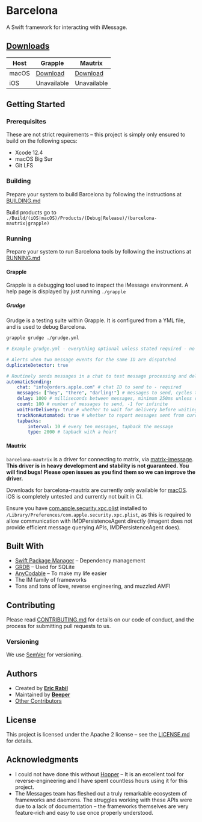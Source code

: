 # Barcelona
A Swift framework for interacting with iMessage.

## [Downloads](https://nightly.link/beeper/barcelona/workflows/build/main)

| Host  | Grapple  | Mautrix  |
|-------|----------|----------|
| macOS | [Download](https://nightly.link/beeper/barcelona/workflows/build/main/darwin-grapple.zip) | [Download](https://nightly.link/beeper/barcelona/workflows/build/main/darwin-barcelona-mautrix.zip) |
| iOS   | Unavailable | Unavailable |

## Getting Started

### Prerequisites
These are not strict requirements – this project is simply only ensured to build on the following specs:

- Xcode 12.4
- macOS Big Sur
- Git LFS

### Building

Prepare your system to build Barcelona by following the instructions at [BUILDING.md](BUILDING.md)

Build products go to `./Build/(iOS|macOS)/Products/(Debug|Release)/(barcelona-mautrix|grapple)`

### Running

Prepare your system to run Barcelona tools by following the instructions at [RUNNING.md](RUNNING.md)

#### Grapple

Grapple is a debugging tool used to inspect the iMessage environment. A help page is displayed by just running `./grapple`

##### Grudge

Grudge is a testing suite within Grapple. It is configured from a YML file, and is used to debug Barcelona.

```bash
grapple grudge ./grudge.yml
```

```yml
# Example grudge.yml - everything optional unless stated required - no top level is required, you can mix and match

# Alerts when two message events for the same ID are dispatched
duplicateDetector: true

# Routinely sends messages in a chat to test message processing and delivery
automaticSending:
    chat: "info@orders.apple.com" # chat ID to send to - required
    messages: ["hey", "there", "darling!"] # messages to send, cycles through until stopped - required
    delay: 1000 # milliseconds between messages, minimum 250ms unless count is below 100 - required
    count: 100 # number of messages to send, -1 for infinite
    waitForDelivery: true # whether to wait for delivery before waiting delay
    trackNonAutomated: true # whether to report messages sent from current user that werent part of automaticSending
    tapbacks:
        interval: 10 # every ten messages, tapback the message
        type: 2000 # tapback with a heart
```

#### Mautrix

`barcelona-mautrix` is a driver for connecting to matrix, via [matrix-imessage](https://github.com/mautrix/imessage). **This driver is in heavy development and stability is not guaranteed. You will find bugs! Please open issues as you find them so we can improve the driver.**

Downloads for barcelona-mautrix are currently only available for [macOS](https://nightly.link/beeper/barcelona/workflows/build/main/darwin-barcelona-mautrix.zip). iOS is completely untested and currently not built in CI.

Ensure you have [com.apple.security.xpc.plist](https://github.com/beeper/barcelona/raw/main/com.apple.security.xpc.plist) installed to `/Library/Preferences/com.apple.security.xpc.plist`, as this is required to allow communication with IMDPersistenceAgent directly (imagent does not provide efficient message querying APIs, IMDPersistenceAgent does).

## Built With
- [Swift Package Manager](https://github.com/apple/swift-package-manager) – Dependency management
- [GRDB](https://github.com/groue/GRDB.swift) – Used for SQLite
- [AnyCodable](https://github.com/Flight-School/AnyCodable) – To make my life easier
- The IM family of frameworks
- Tons and tons of love, reverse engineering, and muzzled AMFI

## Contributing
Please read [CONTRIBUTING.md](CONTRIBUTING.md) for details on our code of conduct, and the process for submitting pull requests to us.

### Versioning
We use [SemVer](http://semver.org/) for versioning.

## Authors
* Created by **[Eric Rabil](https://twitter.com/ericrabil)**
* Maintained by **[Beeper](https://www.beeper.com)**
* [Other Contributors](https://github.com/beeper/barcelona/contributors)

## License
This project is licensed under the Apache 2 license – see the [LICENSE.md](LICENSE.md) for details.

## Acknowledgments
- I could not have done this without [Hopper](https://www.hopperapp.com/) – It is an excellent tool for reverse-engineering and I have spent countless hours using it for this project.
- The Messages team has fleshed out a truly remarkable ecosystem of frameworks and daemons. The struggles working with these APIs were due to a lack of documentation – the frameworks themselves are very feature-rich and easy to use once properly understood.

